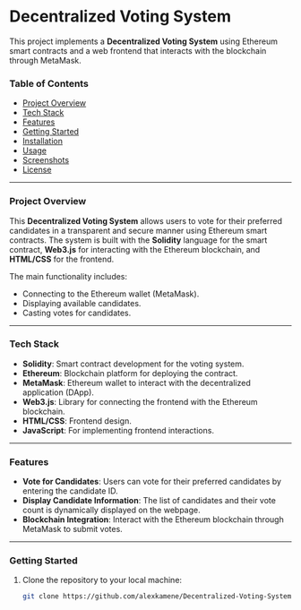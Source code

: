 # Decentralized Voting System

This project implements a **Decentralized Voting System** using Ethereum smart contracts and a web frontend that interacts with the blockchain through MetaMask.

### Table of Contents

- [Project Overview](#project-overview)
- [Tech Stack](#tech-stack)
- [Features](#features)
- [Getting Started](#getting-started)
- [Installation](#installation)
- [Usage](#usage)
- [Screenshots](#screenshots)
- [License](#license)

---

### Project Overview

This **Decentralized Voting System** allows users to vote for their preferred candidates in a transparent and secure manner using Ethereum smart contracts. The system is built with the **Solidity** language for the smart contract, **Web3.js** for interacting with the Ethereum blockchain, and **HTML/CSS** for the frontend.

The main functionality includes:
- Connecting to the Ethereum wallet (MetaMask).
- Displaying available candidates.
- Casting votes for candidates.

---

### Tech Stack

- **Solidity**: Smart contract development for the voting system.
- **Ethereum**: Blockchain platform for deploying the contract.
- **MetaMask**: Ethereum wallet to interact with the decentralized application (DApp).
- **Web3.js**: Library for connecting the frontend with the Ethereum blockchain.
- **HTML/CSS**: Frontend design.
- **JavaScript**: For implementing frontend interactions.

---

### Features

- **Vote for Candidates**: Users can vote for their preferred candidates by entering the candidate ID.
- **Display Candidate Information**: The list of candidates and their vote count is dynamically displayed on the webpage.
- **Blockchain Integration**: Interact with the Ethereum blockchain through MetaMask to submit votes.

---

### Getting Started

1. Clone the repository to your local machine:
   ```bash
   git clone https://github.com/alexkamene/Decentralized-Voting-System.git
  

